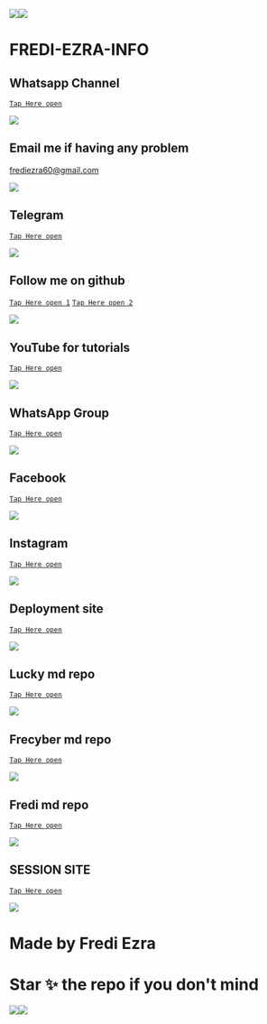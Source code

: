 <a><img src='https://i.imgur.com/LyHic3i.gif'/></a><a><img src='https://i.imgur.com/LyHic3i.gif'/></a>
# FREDI-EZRA-INFO

## Whatsapp Channel

[`Tap Here open`](https://whatsapp.com/channel/0029VaihcQv84Om8LP59fO3f)


<a><img src='https://i.imgur.com/LyHic3i.gif'/></a>


## Email me if having any problem

frediezra60@gmail.com 


<a><img src='https://i.imgur.com/LyHic3i.gif'/></a>


## Telegram

[`Tap Here open`](https://t.me/freditech)


<a><img src='https://i.imgur.com/LyHic3i.gif'/></a>


## Follow me on github

[`Tap Here open 1`](https://github.com/Fred1e)
[`Tap Here open 2`](https://github.com/Frecyber)


<a><img src='https://i.imgur.com/LyHic3i.gif'/></a>


## YouTube for tutorials

[`Tap Here open`](https://www.youtube.com/@freeonlinetvT1)


<a><img src='https://i.imgur.com/LyHic3i.gif'/></a>


## WhatsApp Group

[`Tap Here open`](https://chat.whatsapp.com/HdrwMccSFIaB5Zi7s9BzN9)


<a><img src='https://i.imgur.com/LyHic3i.gif'/></a>


## Facebook 

[`Tap Here open`](https://www.facebook.com/profile.php?id=61553209932337)


<a><img src='https://i.imgur.com/LyHic3i.gif'/></a>



## Instagram

[`Tap Here open`](https://www.instagram.com/fredi.ezra)


<a><img src='https://i.imgur.com/LyHic3i.gif'/></a>


## Deployment site

[`Tap Here open`](https://github.com/Frecyber/BOTS-SITE)


<a><img src='https://i.imgur.com/LyHic3i.gif'/></a>


## Lucky md repo

[`Tap Here open`](https://github.com/Fred1e/LUCKY_MD/tree/main)


<a><img src='https://i.imgur.com/LyHic3i.gif'/></a>


## Frecyber md repo

[`Tap Here open`](https://github.com/Frecyber/Frecyber-md)


<a><img src='https://i.imgur.com/LyHic3i.gif'/></a>


## Fredi md repo

[`Tap Here open`](https://github.com/Fred1e/FREDI_MD)


<a><img src='https://i.imgur.com/LyHic3i.gif'/></a>


## SESSION SITE

[`Tap Here open`](https://github.com/Frecyber/FREDITECH-SESSION-SITE/tree/main)


<a><img src='https://i.imgur.com/LyHic3i.gif'/></a>

# Made by Fredi Ezra

# Star ✨ the repo if you don't mind 

<a><img src='https://i.imgur.com/LyHic3i.gif'/></a><a><img src='https://i.imgur.com/LyHic3i.gif'/></a>
